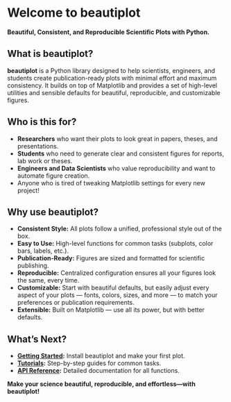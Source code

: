 # Welcome to beautiplot

**Beautiful, Consistent, and Reproducible Scientific Plots with Python.**

## What is beautiplot?

**beautiplot** is a Python library designed to help scientists, engineers, and students create publication-ready plots with minimal effort and maximum consistency. It builds on top of Matplotlib and provides a set of high-level utilities and sensible defaults for beautiful, reproducible, and customizable figures.

## Who is this for?

- **Researchers** who want their plots to look great in papers, theses, and presentations.
- **Students** who need to generate clear and consistent figures for reports, lab work or theses.
- **Engineers and Data Scientists** who value reproducibility and want to automate figure creation.
- Anyone who is tired of tweaking Matplotlib settings for every new project!

## Why use beautiplot?

- **Consistent Style:** All plots follow a unified, professional style out of the box.
- **Easy to Use:** High-level functions for common tasks (subplots, color bars, labels, etc.).
- **Publication-Ready:** Figures are sized and formatted for scientific publishing.
- **Reproducible:** Centralized configuration ensures all your figures look the same, every time.
- **Customizable:** Start with beautiful defaults, but easily adjust every aspect of your plots — fonts, colors, sizes, and more — to match your preferences or publication requirements.
- **Extensible:** Built on Matplotlib — use all its power, but with better defaults.

## What’s Next?

- **[Getting Started](getting_started.md):** Install beautiplot and make your first plot.
- **[Tutorials](tutorials/index.md):** Step-by-step guides for common tasks.
- **[API Reference](reference/beautiplot/index.md):** Detailed documentation for all functions.

**Make your science beautiful, reproducible, and effortless—with beautiplot!**
